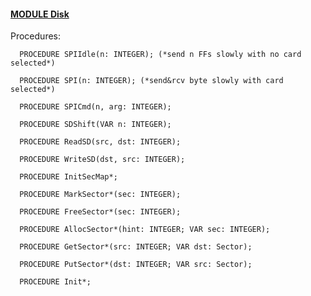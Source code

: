 
#### [MODULE Disk](https://github.com/io-core/Kernel/blob/main/Disk.Mod)

Procedures:

```
  PROCEDURE SPIIdle(n: INTEGER); (*send n FFs slowly with no card selected*)
```
```
  PROCEDURE SPI(n: INTEGER); (*send&rcv byte slowly with card selected*)
```
```
  PROCEDURE SPICmd(n, arg: INTEGER);
```
```
  PROCEDURE SDShift(VAR n: INTEGER);
```
```
  PROCEDURE ReadSD(src, dst: INTEGER);
```
```
  PROCEDURE WriteSD(dst, src: INTEGER);
```
```
  PROCEDURE InitSecMap*;
```
```
  PROCEDURE MarkSector*(sec: INTEGER);
```
```
  PROCEDURE FreeSector*(sec: INTEGER);
```
```
  PROCEDURE AllocSector*(hint: INTEGER; VAR sec: INTEGER);
```
```
  PROCEDURE GetSector*(src: INTEGER; VAR dst: Sector);
```
```
  PROCEDURE PutSector*(dst: INTEGER; VAR src: Sector);
```
```
  PROCEDURE Init*;
```
